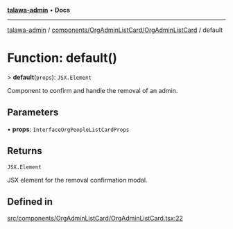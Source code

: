 [**talawa-admin**](../../../../README.md) • **Docs**

***

[talawa-admin](../../../../modules.md) / [components/OrgAdminListCard/OrgAdminListCard](../README.md) / default

# Function: default()

\> **default**(`props`): `JSX.Element`

Component to confirm and handle the removal of an admin.

## Parameters

• **props**: `InterfaceOrgPeopleListCardProps`

## Returns

`JSX.Element`

JSX element for the removal confirmation modal.

## Defined in

[src/components/OrgAdminListCard/OrgAdminListCard.tsx:22](https://github.com/PalisadoesFoundation/talawa-admin/blob/d16b95ee179900e8e32a2296f14e948e6caea05b/src/components/OrgAdminListCard/OrgAdminListCard.tsx#L22)
